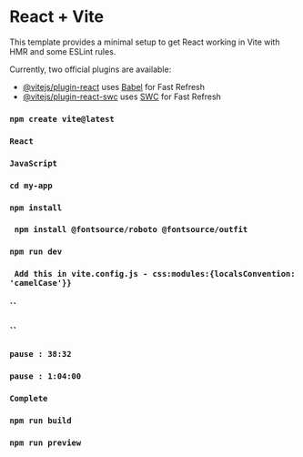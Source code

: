 # React + Vite

This template provides a minimal setup to get React working in Vite with HMR and some ESLint rules.

Currently, two official plugins are available:

- [@vitejs/plugin-react](https://github.com/vitejs/vite-plugin-react/blob/main/packages/plugin-react/README.md) uses [Babel](https://babeljs.io/) for Fast Refresh
- [@vitejs/plugin-react-swc](https://github.com/vitejs/vite-plugin-react-swc) uses [SWC](https://swc.rs/) for Fast Refresh


###  `npm create vite@latest` ###
###  `React` ###
###  `JavaScript` ###
###  `cd my-app` ###
###  `npm install` ###
###  ` npm install @fontsource/roboto @fontsource/outfit` ###
###  `npm run dev` ###
###  ` Add this in vite.config.js - css:modules:{localsConvention: 'camelCase'}}` ###
###  `` ###
###  `` ###
###  `pause : 38:32` ###
###  `pause : 1:04:00` ###
###  `Complete` ###
###  `npm run build` ###
###  `npm run preview` ###
